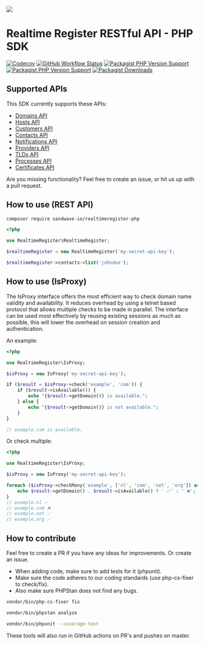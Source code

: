 [![](https://user-images.githubusercontent.com/60096509/91668964-54ecd500-eb11-11ea-9c35-e8f0b20b277a.png)](https://sandwave.io)

# Realtime Register RESTful API - PHP SDK

[![Codecov](https://codecov.io/gh/sandwave-io/realtimeregister-php/branch/master/graph/badge.svg?token=CWWIFWRKZC)](https://packagist.org/packages/sandwave-io/realtimeregister-php)
[![GitHub Workflow Status](https://img.shields.io/github/actions/workflow/status/sandwave-io/realtimeregister-php/ci.yml?branch=main)](https://packagist.org/packages/sandwave-io/realtimeregister-php)
[![Packagist PHP Version Support](https://img.shields.io/packagist/php-v/sandwave-io/realtimeregister-php)](https://packagist.org/packages/sandwave-io/realtimeregister-php)
[![Packagist PHP Version Support](https://img.shields.io/packagist/v/sandwave-io/realtimeregister-php)](https://packagist.org/packages/sandwave-io/realtimeregister-php)
[![Packagist Downloads](https://img.shields.io/packagist/dt/sandwave-io/realtimeregister-php)](https://packagist.org/packages/sandwave-io/realtimeregister-php)

## Supported APIs

This SDK currently supports these APIs:

* [Domains API](https://dm.realtimeregister.com/docs/api/domains)
* [Hosts API](https://dm.realtimeregister.com/docs/api/hosts)
* [Customers API](https://dm.realtimeregister.com/docs/api/customers)
* [Contacts API](https://dm.realtimeregister.com/docs/api/contacts)
* [Notifications API](https://dm.realtimeregister.com/docs/api/notifications)
* [Providers API](https://dm.realtimeregister.com/docs/api/providers)
* [TLDs API](https://dm.realtimeregister.com/docs/api/tlds)
* [Processes API](https://dm.realtimeregister.com/docs/api/processes)
* [Certificates API](https://dm.realtimeregister.com/docs/api/ssl)

Are you missing functionality? Feel free to create an issue, or hit us up with a pull request.

## How to use (REST API)

```bash
composer require sandwave-io/realtimeregister-php
```

```php
<?php

use RealtimeRegister\RealtimeRegister;

$realtimeRegister = new RealtimeRegister('my-secret-api-key');

$realtimeRegister->contacts->list('johndoe');
```

## How to use (IsProxy)

The IsProxy interface offers the most efficient way to check domain name validity and availability. It reduces overhead by using a telnet based protocol that allows multiple checks to be made in parallel. The interface can be used most effectively by reusing existing sessions as much as possible, this will lower the overhead on session creation and authentication.

An example: 
```php
<?php

use RealtimeRegister\IsProxy;

$isProxy = new IsProxy('my-secret-api-key');

if ($result = $isProxy->check('example', 'com')) {
    if ($result->isAvailable()) {
        echo "{$result->getDomain()} is available.";
    } else {
        echo "{$result->getDomain()} is not available.";
    }
}

// example.com is available.
```

Or check multiple:
```php
<?php

use RealtimeRegister\IsProxy;

$isProxy = new IsProxy('my-secret-api-key');

foreach ($isProxy->checkMany('example', ['nl', 'com', 'net', 'org']) as $result) {
    echo $result->getDomain() . $result->isAvailable() ? ' ✅' : ' ❌';
}
// example.nl ✅
// example.com ❌
// example.net ✅
// example.org ✅
```

## How to contribute

Feel free to create a PR if you have any ideas for improvements. Or create an issue.

* When adding code, make sure to add tests for it (phpunit).
* Make sure the code adheres to our coding standards (use php-cs-fixer to check/fix).
* Also make sure PHPStan does not find any bugs.

```bash
vendor/bin/php-cs-fixer fix

vendor/bin/phpstan analyze

vendor/bin/phpunit --coverage-text
```

These tools will also run in GitHub actions on PR's and pushes on master.
